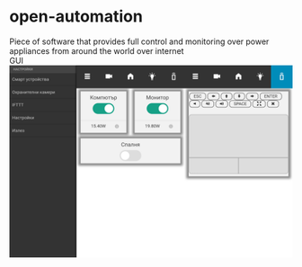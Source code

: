 # open-automation
Piece of software that provides full control and monitoring over power appliances from around the world over internet
<br>
GUI
![Alt text](2.jpg?raw=true "Title")
